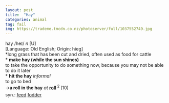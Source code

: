 ```yaml
---
layout: post
title:  "Hay"
categories: animal
tag: fail
img: https://trademe.tmcdn.co.nz/photoserver/full/1037552749.jpg
---
```

<DIV style="MARGIN: 0px 0px 5px">hay /heɪ/ <I>n</I> [U] <BR>[Language: Old English; Origin: hieg]<BR>*long grass that has been cut and dried, often used as food for cattle<BR>* <B>make hay (while the sun shines)</B><BR>to take the opportunity to do something now, because you may not be able to do it later<BR>* <B>hit the hay</B> <I>informal</I> <BR>to go to bed<BR>→<B>a roll in the hay</B> <I>at</I> <B><A href="{{ site.baseurl }}/roll"><U>roll</U></A> </B><SUP>2 </SUP>(10)</DIV>
<DIV style="MARGIN: 0px 0px 5px">
<DIV style="MARGIN: 4px 0px">syn.: <A href="{{ site.baseurl }}/feed"><U>feed</U></A> <A href="{{ site.baseurl }}/fodder"><U>fodder</U></A></DIV></DIV>
